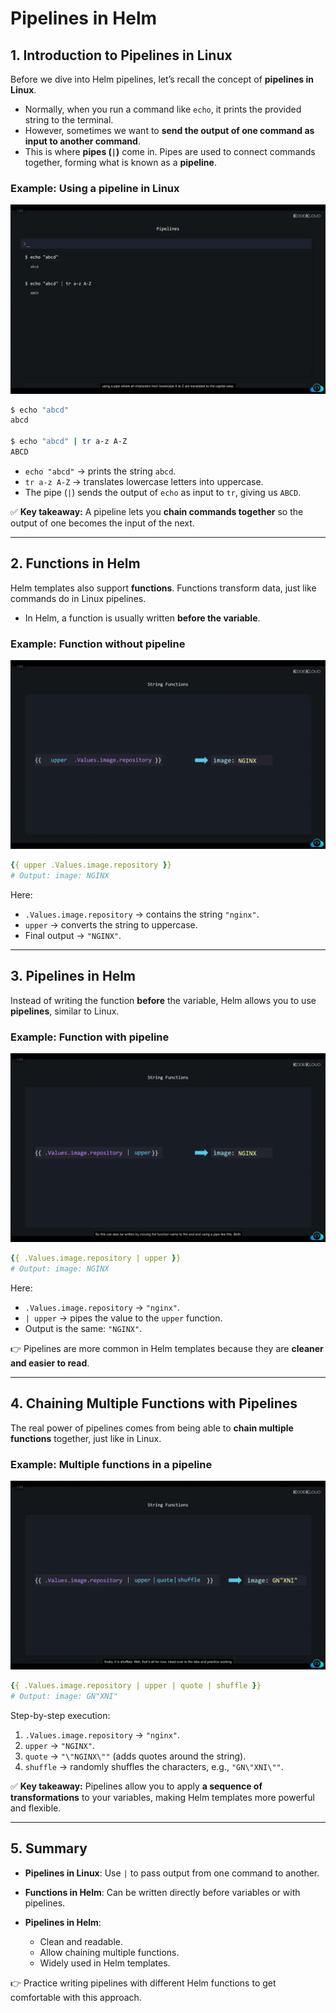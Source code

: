 

# Pipelines in Helm

## 1. Introduction to Pipelines in Linux

Before we dive into Helm pipelines, let’s recall the concept of **pipelines in Linux**.

* Normally, when you run a command like `echo`, it prints the provided string to the terminal.
* However, sometimes we want to **send the output of one command as input to another command**.
* This is where **pipes (`|`)** come in. Pipes are used to connect commands together, forming what is known as a **pipeline**.

### Example: Using a pipeline in Linux

![alt text](../14-class-pipelines/image.png)

```bash
$ echo "abcd"
abcd

$ echo "abcd" | tr a-z A-Z
ABCD
```

* `echo "abcd"` → prints the string `abcd`.
* `tr a-z A-Z` → translates lowercase letters into uppercase.
* The pipe (`|`) sends the output of `echo` as input to `tr`, giving us `ABCD`.

✅ **Key takeaway:** A pipeline lets you **chain commands together** so the output of one becomes the input of the next.

---

## 2. Functions in Helm

Helm templates also support **functions**. Functions transform data, just like commands do in Linux pipelines.

* In Helm, a function is usually written **before the variable**.

### Example: Function without pipeline

![alt text](../14-class-pipelines/image-1.png)

```yaml
{{ upper .Values.image.repository }}
# Output: image: NGINX
```

Here:

* `.Values.image.repository` → contains the string `"nginx"`.
* `upper` → converts the string to uppercase.
* Final output → `"NGINX"`.

---

## 3. Pipelines in Helm

Instead of writing the function **before** the variable, Helm allows you to use **pipelines**, similar to Linux.

### Example: Function with pipeline

![alt text](../14-class-pipelines/image-2.png)

```yaml
{{ .Values.image.repository | upper }}
# Output: image: NGINX
```

Here:

* `.Values.image.repository` → `"nginx"`.
* `| upper` → pipes the value to the `upper` function.
* Output is the same: `"NGINX"`.

👉 Pipelines are more common in Helm templates because they are **cleaner and easier to read**.

---

## 4. Chaining Multiple Functions with Pipelines

The real power of pipelines comes from being able to **chain multiple functions** together, just like in Linux.

### Example: Multiple functions in a pipeline

![alt text](../14-class-pipelines/image-3.png)

```yaml
{{ .Values.image.repository | upper | quote | shuffle }}
# Output: image: GN"XNI"
```

Step-by-step execution:

1. `.Values.image.repository` → `"nginx"`.
2. `upper` → `"NGINX"`.
3. `quote` → `"\"NGINX\""` (adds quotes around the string).
4. `shuffle` → randomly shuffles the characters, e.g., `"GN\"XNI\""`.

✅ **Key takeaway:** Pipelines allow you to apply **a sequence of transformations** to your variables, making Helm templates more powerful and flexible.

---

## 5. Summary

* **Pipelines in Linux**: Use `|` to pass output from one command to another.
* **Functions in Helm**: Can be written directly before variables or with pipelines.
* **Pipelines in Helm**:

  * Clean and readable.
  * Allow chaining multiple functions.
  * Widely used in Helm templates.

👉 Practice writing pipelines with different Helm functions to get comfortable with this approach.


